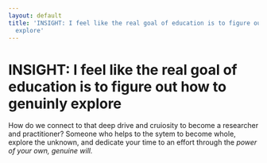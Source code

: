 ```yaml
---
layout: default
title: 'INSIGHT: I feel like the real goal of education is to figure out how to genuinly
  explore'
---
```

# INSIGHT: I feel like the real goal of education is to figure out how to genuinly explore

How do we connect to that deep drive and cruiosity to become a researcher and practitioner? Someone who helps to the sytem to become whole, explore the unknown, and dedicate your time to an effort through the *power of your own, genuine will.*